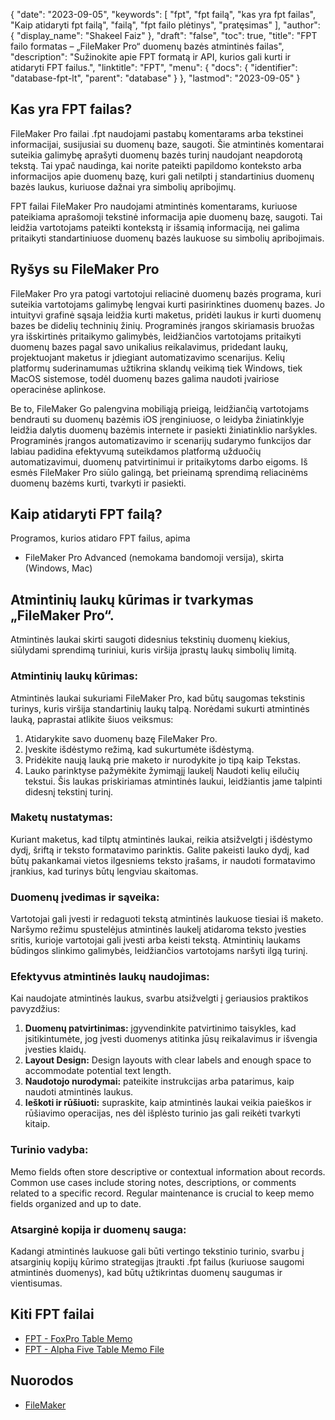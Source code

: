 {
  "date": "2023-09-05",
  "keywords": [
"fpt",
"fpt failą",
"kas yra fpt failas",
"Kaip atidaryti fpt failą",
"failą",
"fpt failo plėtinys",
"pratęsimas"
],
  "author": {
    "display_name": "Shakeel Faiz"
},
  "draft": "false",
  "toc": true,
  "title": "FPT failo formatas – „FileMaker Pro“ duomenų bazės atmintinės failas",
  "description": "Sužinokite apie FPT formatą ir API, kurios gali kurti ir atidaryti FPT failus.",
  "linktitle": "FPT",
  "menu": {
    "docs": {
      "identifier": "database-fpt-lt",
      "parent": "database"
}
},
  "lastmod": "2023-09-05"
}

## Kas yra FPT failas?

FileMaker Pro failai .fpt naudojami pastabų komentarams arba tekstinei informacijai, susijusiai su duomenų baze, saugoti. Šie atmintinės komentarai suteikia galimybę aprašyti duomenų bazės turinį naudojant neapdorotą tekstą. Tai ypač naudinga, kai norite pateikti papildomo konteksto arba informacijos apie duomenų bazę, kuri gali netilpti į standartinius duomenų bazės laukus, kuriuose dažnai yra simbolių apribojimų.

FPT failai FileMaker Pro naudojami atmintinės komentarams, kuriuose pateikiama aprašomoji tekstinė informacija apie duomenų bazę, saugoti. Tai leidžia vartotojams pateikti kontekstą ir išsamią informaciją, nei galima pritaikyti standartiniuose duomenų bazės laukuose su simbolių apribojimais.

## Ryšys su FileMaker Pro

FileMaker Pro yra patogi vartotojui reliacinė duomenų bazės programa, kuri suteikia vartotojams galimybę lengvai kurti pasirinktines duomenų bazes. Jo intuityvi grafinė sąsaja leidžia kurti maketus, pridėti laukus ir kurti duomenų bazes be didelių techninių žinių. Programinės įrangos skiriamasis bruožas yra išskirtinės pritaikymo galimybės, leidžiančios vartotojams pritaikyti duomenų bazes pagal savo unikalius reikalavimus, pridedant laukų, projektuojant maketus ir įdiegiant automatizavimo scenarijus. Kelių platformų suderinamumas užtikrina sklandų veikimą tiek Windows, tiek MacOS sistemose, todėl duomenų bazes galima naudoti įvairiose operacinėse aplinkose.

Be to, FileMaker Go palengvina mobiliąją prieigą, leidžiančią vartotojams bendrauti su duomenų bazėmis iOS įrenginiuose, o leidyba žiniatinklyje leidžia dalytis duomenų bazėmis internete ir pasiekti žiniatinklio naršykles. Programinės įrangos automatizavimo ir scenarijų sudarymo funkcijos dar labiau padidina efektyvumą suteikdamos platformą užduočių automatizavimui, duomenų patvirtinimui ir pritaikytoms darbo eigoms. Iš esmės FileMaker Pro siūlo galingą, bet prieinamą sprendimą reliacinėms duomenų bazėms kurti, tvarkyti ir pasiekti.

## Kaip atidaryti FPT failą?

Programos, kurios atidaro FPT failus, apima

- FileMaker Pro Advanced (nemokama bandomoji versija), skirta (Windows, Mac)

## Atmintinių laukų kūrimas ir tvarkymas „FileMaker Pro“. 

Atmintinės laukai skirti saugoti didesnius tekstinių duomenų kiekius, siūlydami sprendimą turiniui, kuris viršija įprastų laukų simbolių limitą.

### Atmintinių laukų kūrimas:

Atmintinės laukai sukuriami FileMaker Pro, kad būtų saugomas tekstinis turinys, kuris viršija standartinių laukų talpą. Norėdami sukurti atmintinės lauką, paprastai atlikite šiuos veiksmus:

1. Atidarykite savo duomenų bazę FileMaker Pro.
2. Įveskite išdėstymo režimą, kad sukurtumėte išdėstymą.
3. Pridėkite naują lauką prie maketo ir nurodykite jo tipą kaip Tekstas.
4. Lauko parinktyse pažymėkite žymimąjį laukelį Naudoti kelių eilučių tekstui. Šis laukas priskiriamas atmintinės laukui, leidžiantis jame talpinti didesnį tekstinį turinį.

### Maketų nustatymas:

Kuriant maketus, kad tilptų atmintinės laukai, reikia atsižvelgti į išdėstymo dydį, šriftą ir teksto formatavimo parinktis. Galite pakeisti lauko dydį, kad būtų pakankamai vietos ilgesniems teksto įrašams, ir naudoti formatavimo įrankius, kad turinys būtų lengviau skaitomas.

### Duomenų įvedimas ir sąveika:

Vartotojai gali įvesti ir redaguoti tekstą atmintinės laukuose tiesiai iš maketo. Naršymo režimu spustelėjus atmintinės laukelį atidaroma teksto įvesties sritis, kurioje vartotojai gali įvesti arba keisti tekstą. Atmintinių laukams būdingos slinkimo galimybės, leidžiančios vartotojams naršyti ilgą turinį.

### Efektyvus atmintinės laukų naudojimas:

Kai naudojate atmintinės laukus, svarbu atsižvelgti į geriausios praktikos pavyzdžius:

1. **Duomenų patvirtinimas:** įgyvendinkite patvirtinimo taisykles, kad įsitikintumėte, jog įvesti duomenys atitinka jūsų reikalavimus ir išvengia įvesties klaidų.
2. **Layout Design:** Design layouts with clear labels and enough space to accommodate potential text length.
3. **Naudotojo nurodymai:** pateikite instrukcijas arba patarimus, kaip naudoti atmintinės laukus.
4. **Ieškoti ir rūšiuoti:** supraskite, kaip atmintinės laukai veikia paieškos ir rūšiavimo operacijas, nes dėl išplėsto turinio jas gali reikėti tvarkyti kitaip.

### Turinio vadyba:

Memo fields often store descriptive or contextual information about records. Common use cases include storing notes, descriptions, or comments related to a specific record. Regular maintenance is crucial to keep memo fields organized and up to date.

### Atsarginė kopija ir duomenų sauga:

Kadangi atmintinės laukuose gali būti vertingo tekstinio turinio, svarbu į atsarginių kopijų kūrimo strategijas įtraukti .fpt failus (kuriuose saugomi atmintinės duomenys), kad būtų užtikrintas duomenų saugumas ir vientisumas.

## Kiti FPT failai

- [FPT - FoxPro Table Memo](/database/fpt-foxpro/)
- [FPT - Alpha Five Table Memo File](/database/fpt-alphafive/)

## Nuorodos
* [FileMaker](https://en.wikipedia.org/wiki/FileMaker)


